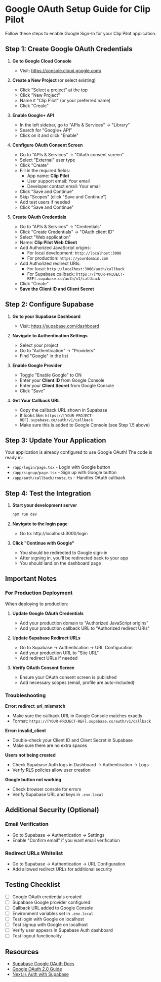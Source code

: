 # Google OAuth Setup Guide for Clip Pilot

Follow these steps to enable Google Sign-In for your Clip Pilot application.

## Step 1: Create Google OAuth Credentials

1. **Go to Google Cloud Console**
   - Visit: https://console.cloud.google.com/

2. **Create a New Project** (or select existing)
   - Click "Select a project" at the top
   - Click "New Project"
   - Name it "Clip Pilot" (or your preferred name)
   - Click "Create"

3. **Enable Google+ API**
   - In the left sidebar, go to "APIs & Services" → "Library"
   - Search for "Google+ API"
   - Click on it and click "Enable"

4. **Configure OAuth Consent Screen**
   - Go to "APIs & Services" → "OAuth consent screen"
   - Select "External" user type
   - Click "Create"
   - Fill in the required fields:
     - App name: **Clip Pilot**
     - User support email: Your email
     - Developer contact email: Your email
   - Click "Save and Continue"
   - Skip "Scopes" (click "Save and Continue")
   - Add test users if needed
   - Click "Save and Continue"

5. **Create OAuth Credentials**
   - Go to "APIs & Services" → "Credentials"
   - Click "Create Credentials" → "OAuth client ID"
   - Select "Web application"
   - Name: **Clip Pilot Web Client**
   - Add Authorized JavaScript origins:
     - For local development: `http://localhost:3000`
     - For production: `https://yourdomain.com`
   - Add Authorized redirect URIs:
     - For local: `http://localhost:3000/auth/callback`
     - For Supabase callback: `https://[YOUR-PROJECT-REF].supabase.co/auth/v1/callback`
   - Click "Create"
   - **Save the Client ID and Client Secret**

## Step 2: Configure Supabase

1. **Go to your Supabase Dashboard**
   - Visit: https://supabase.com/dashboard

2. **Navigate to Authentication Settings**
   - Select your project
   - Go to "Authentication" → "Providers"
   - Find "Google" in the list

3. **Enable Google Provider**
   - Toggle "Enable Google" to ON
   - Enter your **Client ID** from Google Console
   - Enter your **Client Secret** from Google Console
   - Click "Save"

4. **Get Your Callback URL**
   - Copy the callback URL shown in Supabase
   - It looks like: `https://[YOUR-PROJECT-REF].supabase.co/auth/v1/callback`
   - Make sure this is added to Google Console (see Step 1.5 above)

## Step 3: Update Your Application

Your application is already configured to use Google OAuth! The code is ready in:
- `/app/login/page.tsx` - Login with Google button
- `/app/signup/page.tsx` - Sign up with Google button
- `/app/auth/callback/route.ts` - Handles OAuth callback

## Step 4: Test the Integration

1. **Start your development server**
   ```bash
   npm run dev
   ```

2. **Navigate to the login page**
   - Go to: http://localhost:3000/login

3. **Click "Continue with Google"**
   - You should be redirected to Google sign-in
   - After signing in, you'll be redirected back to your app
   - You should land on the dashboard page

## Important Notes

### For Production Deployment

When deploying to production:

1. **Update Google OAuth Credentials**
   - Add your production domain to "Authorized JavaScript origins"
   - Add your production callback URL to "Authorized redirect URIs"

2. **Update Supabase Redirect URLs**
   - Go to Supabase → Authentication → URL Configuration
   - Add your production URL to "Site URL"
   - Add redirect URLs if needed

3. **Verify OAuth Consent Screen**
   - Ensure your OAuth consent screen is published
   - Add necessary scopes (email, profile are auto-included)

### Troubleshooting

**Error: redirect_uri_mismatch**
- Make sure the callback URL in Google Console matches exactly
- Format: `https://[YOUR-PROJECT-REF].supabase.co/auth/v1/callback`

**Error: invalid_client**
- Double-check your Client ID and Client Secret in Supabase
- Make sure there are no extra spaces

**Users not being created**
- Check Supabase Auth logs in Dashboard → Authentication → Logs
- Verify RLS policies allow user creation

**Google button not working**
- Check browser console for errors
- Verify Supabase URL and keys in `.env.local`

## Additional Security (Optional)

### Email Verification
- Go to Supabase → Authentication → Settings
- Enable "Confirm email" if you want email verification

### Redirect URLs Whitelist
- Go to Supabase → Authentication → URL Configuration
- Add allowed redirect URLs for additional security

## Testing Checklist

- [ ] Google OAuth credentials created
- [ ] Supabase Google provider configured
- [ ] Callback URL added to Google Console
- [ ] Environment variables set in `.env.local`
- [ ] Test login with Google on localhost
- [ ] Test signup with Google on localhost
- [ ] Verify user appears in Supabase Auth dashboard
- [ ] Test logout functionality

## Resources

- [Supabase Google OAuth Docs](https://supabase.com/docs/guides/auth/social-login/auth-google)
- [Google OAuth 2.0 Guide](https://developers.google.com/identity/protocols/oauth2)
- [Next.js Auth with Supabase](https://supabase.com/docs/guides/auth/server-side/nextjs)

